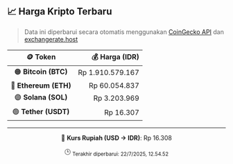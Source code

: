 

<!-- HARGA_KRIPTO -->
## 📈 Harga Kripto Terbaru

> Data ini diperbarui secara otomatis menggunakan [CoinGecko API](https://www.coingecko.com/) dan [exchangerate.host](https://exchangerate.host/)

<div align="center">

| 🪙 Token | 💰 Harga (IDR) |
|:------:|---------------:|
| 🟠 **Bitcoin (BTC)**   | Rp 1.910.579.167 |
| 🔵 **Ethereum (ETH)**  | Rp 60.054.837 |
| 🟣 **Solana (SOL)**    | Rp 3.203.969 |
| 🟢 **Tether (USDT)**   | Rp 16.307 |

---

💱 **Kurs Rupiah (USD → IDR)**: Rp 16.308

🕒 <sub>Terakhir diperbarui: 22/7/2025, 12.54.52</sub>

</div>
<!-- /HARGA_KRIPTO -->